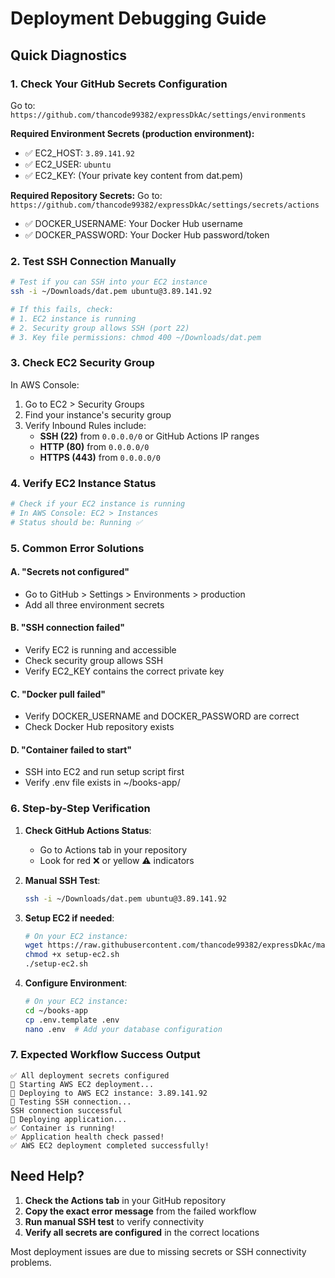 # Deployment Debugging Guide

## Quick Diagnostics

### 1. Check Your GitHub Secrets Configuration

Go to: `https://github.com/thancode99382/expressDkAc/settings/environments`

**Required Environment Secrets (production environment):**
- ✅ EC2_HOST: `3.89.141.92`
- ✅ EC2_USER: `ubuntu`  
- ✅ EC2_KEY: (Your private key content from dat.pem)

**Required Repository Secrets:**
Go to: `https://github.com/thancode99382/expressDkAc/settings/secrets/actions`
- ✅ DOCKER_USERNAME: Your Docker Hub username
- ✅ DOCKER_PASSWORD: Your Docker Hub password/token

### 2. Test SSH Connection Manually

```bash
# Test if you can SSH into your EC2 instance
ssh -i ~/Downloads/dat.pem ubuntu@3.89.141.92

# If this fails, check:
# 1. EC2 instance is running
# 2. Security group allows SSH (port 22)
# 3. Key file permissions: chmod 400 ~/Downloads/dat.pem
```

### 3. Check EC2 Security Group

In AWS Console:
1. Go to EC2 > Security Groups
2. Find your instance's security group
3. Verify Inbound Rules include:
   - **SSH (22)** from `0.0.0.0/0` or GitHub Actions IP ranges
   - **HTTP (80)** from `0.0.0.0/0`
   - **HTTPS (443)** from `0.0.0.0/0`

### 4. Verify EC2 Instance Status

```bash
# Check if your EC2 instance is running
# In AWS Console: EC2 > Instances
# Status should be: Running ✅
```

### 5. Common Error Solutions

#### A. "Secrets not configured"
- Go to GitHub > Settings > Environments > production
- Add all three environment secrets

#### B. "SSH connection failed"
- Verify EC2 is running and accessible
- Check security group allows SSH
- Verify EC2_KEY contains the correct private key

#### C. "Docker pull failed"  
- Verify DOCKER_USERNAME and DOCKER_PASSWORD are correct
- Check Docker Hub repository exists

#### D. "Container failed to start"
- SSH into EC2 and run setup script first
- Verify .env file exists in ~/books-app/

### 6. Step-by-Step Verification

1. **Check GitHub Actions Status**:
   - Go to Actions tab in your repository
   - Look for red ❌ or yellow ⚠️ indicators

2. **Manual SSH Test**:
   ```bash
   ssh -i ~/Downloads/dat.pem ubuntu@3.89.141.92
   ```

3. **Setup EC2 if needed**:
   ```bash
   # On your EC2 instance:
   wget https://raw.githubusercontent.com/thancode99382/expressDkAc/main/scripts/setup-ec2.sh
   chmod +x setup-ec2.sh
   ./setup-ec2.sh
   ```

4. **Configure Environment**:
   ```bash
   # On your EC2 instance:
   cd ~/books-app
   cp .env.template .env
   nano .env  # Add your database configuration
   ```

### 7. Expected Workflow Success Output

```
✅ All deployment secrets configured
🚀 Starting AWS EC2 deployment...
📡 Deploying to AWS EC2 instance: 3.89.141.92
🔐 Testing SSH connection...
SSH connection successful
🚀 Deploying application...
✅ Container is running!
✅ Application health check passed!
✅ AWS EC2 deployment completed successfully!
```

## Need Help?

1. **Check the Actions tab** in your GitHub repository
2. **Copy the exact error message** from the failed workflow
3. **Run manual SSH test** to verify connectivity
4. **Verify all secrets are configured** in the correct locations

Most deployment issues are due to missing secrets or SSH connectivity problems.
